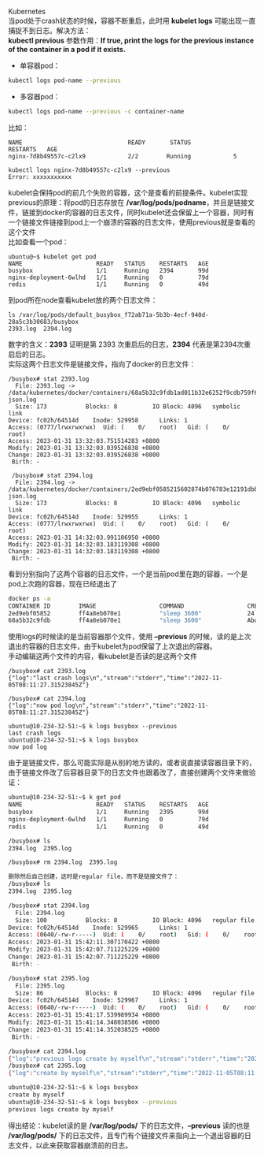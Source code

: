 Kubernetes<br />当pod处于crash状态的时候，容器不断重启，此时用 **kubelet logs** 可能出现一直捕捉不到日志。解决方法：<br />**kubectl previous** 参数作用：**If true, print the logs for the previous instance of the container in a pod if it exists.**

- 单容器pod：
```bash
kubectl logs pod-name --previous
```

- 多容器pod：
```bash
kubectl logs pod-name --previous -c container-name
```
比如：
```
NAME                              READY       STATUS             RESTARTS   AGE
nginx-7d8b49557c-c2lx9            2/2        Running            5   

kubectl logs nginx-7d8b49557c-c2lx9 --previous
Error: xxxxxxxxxxx
```
kubelet会保持pod的前几个失败的容器，这个是查看的前提条件。kubelet实现previous的原理：将pod的日志存放在 **/var/log/pods/podname**，并且是链接文件，链接到docker的容器的日志文件，同时kubelet还会保留上一个容器，同时有一个链接文件链接到pod上一个崩溃的容器的日志文件，使用previous就是查看的这个文件<br />比如查看一个pod：
```
ubuntu@~$ kubelet get pod
NAME                     READY   STATUS    RESTARTS   AGE
busybox                  1/1     Running   2394       99d
nginx-deployment-6wlhd   1/1     Running   0          79d
redis                    1/1     Running   0          49d
```
到pod所在node查看kubelet放的两个日志文件：
```
ls /var/log/pods/default_busybox_f72ab71a-5b3b-4ecf-940d-28a5c3b30683/busybox
2393.log  2394.log
```
数字的含义：**2393** 证明是第 2393 次重启后的日志，**2394** 代表是第2394次重启后的日志。<br />实际这两个日志文件是链接文件，指向了docker的日志文件：
```
/busybox# stat 2393.log
  File: 2393.log -> /data/kubernetes/docker/containers/68a5b32c9fdb1ad011b32e6252f9cdb759f69d7850e6b7b8591cb4c2bf00bcca/68a5b32c9fdb1ad011b32e6252f9cdb759f69d7850e6b7b8591cb4c2bf00bcca-json.log
  Size: 173           Blocks: 8          IO Block: 4096   symbolic link
Device: fc02h/64514d    Inode: 529958      Links: 1
Access: (0777/lrwxrwxrwx)  Uid: (    0/    root)   Gid: (    0/    root)
Access: 2023-01-31 13:32:03.751514283 +0800
Modify: 2023-01-31 13:32:03.039526838 +0800
Change: 2023-01-31 13:32:03.039526838 +0800
 Birth: -

 /busybox# stat 2394.log
  File: 2394.log -> /data/kubernetes/docker/containers/2ed9ebf0585215602874b076783e12191dbb010116038b8eb4646273ebfe195c/2ed9ebf0585215602874b076783e12191dbb010116038b8eb4646273ebfe195c-json.log
  Size: 173           Blocks: 8          IO Block: 4096   symbolic link
Device: fc02h/64514d    Inode: 529955      Links: 1
Access: (0777/lrwxrwxrwx)  Uid: (    0/    root)   Gid: (    0/    root)
Access: 2023-01-31 14:32:03.991106950 +0800
Modify: 2023-01-31 14:32:03.183119308 +0800
Change: 2023-01-31 14:32:03.183119308 +0800
 Birth: -
```
看到分别指向了这两个容器的日志文件，一个是当前pod里在跑的容器，一个是pod上次跑的容器，现在已经退出了
```bash
docker ps -a
CONTAINER ID        IMAGE                  COMMAND                  CREATED             STATUS                      PORTS               NAMES
2ed9ebf05852        ff4a8eb070e1           "sleep 3600"             24 minutes ago      Up 24 minutes                                   k8s_busybox_busybox_default_f72ab71a-5b3b-4ecf-940d-28a5c3b30683_2394
68a5b32c9fdb        ff4a8eb070e1           "sleep 3600"             About an hour ago   Exited (0) 24 minutes ago                       k8s_busybox_busybox_default_f72ab71a-5b3b-4ecf-940d-28a5c3b30683_2393
```
使用logs的时候读的是当前容器那个文件，使用 **–previous** 的时候，读的是上次退出的容器的日志文件，由于kubelet为pod保留了上次退出的容器。<br />手动编辑这两个文件的内容，看kubelet是否读的是这两个文件
```
/busybox# cat 2393.log
{"log":"last crash logs\n","stream":"stderr","time":"2022-11-05T08:11:27.31523845Z"}

/busybox# cat 2394.log
{"log":"now pod log\n","stream":"stderr","time":"2022-11-05T08:11:27.31523845Z"}

ubuntu@10-234-32-51:~$ k logs busybox --previous
last crash logs
ubuntu@10-234-32-51:~$ k logs busybox
now pod log
```
由于是链接文件，那么可能实际是从别的地方读的，或者说直接读容器目录下的，由于链接文件改了后容器目录下的日志文件也跟着改了，直接创建两个文件来做验证：
```bash
ubuntu@10-234-32-51:~$ k get pod
NAME                     READY   STATUS    RESTARTS   AGE
busybox                  1/1     Running   2395       99d
nginx-deployment-6wlhd   1/1     Running   0          79d
redis                    1/1     Running   0          49d

/busybox# ls
2394.log  2395.log

/busybox# rm 2394.log  2395.log

删除然后自己创建，这时是regular file，而不是链接文件了：
/busybox# ls
2394.log  2395.log

/busybox# stat 2394.log
  File: 2394.log
  Size: 100           Blocks: 8          IO Block: 4096   regular file
Device: fc02h/64514d    Inode: 529965      Links: 1
Access: (0640/-rw-r-----)  Uid: (    0/    root)   Gid: (    0/    root)
Access: 2023-01-31 15:42:11.307170422 +0800
Modify: 2023-01-31 15:42:07.711225229 +0800
Change: 2023-01-31 15:42:07.711225229 +0800
 Birth: -

/busybox# stat 2395.log
  File: 2395.log
  Size: 86            Blocks: 8          IO Block: 4096   regular file
Device: fc02h/64514d    Inode: 529967      Links: 1
Access: (0640/-rw-r-----)  Uid: (    0/    root)   Gid: (    0/    root)
Access: 2023-01-31 15:41:17.539989934 +0800
Modify: 2023-01-31 15:41:14.348038586 +0800
Change: 2023-01-31 15:41:14.352038525 +0800
 Birth: -

/busybox# cat 2394.log
{"log":"previous logs create by myself\n","stream":"stderr","time":"2022-11-05T08:11:27.31523845Z"}
/busybox# cat 2395.log
{"log":"create by myself\n","stream":"stderr","time":"2022-11-05T08:11:27.31523845Z"}

ubuntu@10-234-32-51:~$ k logs busybox
create by myself
ubuntu@10-234-32-51:~$ k logs busybox --previous
previous logs create by myself
```
得出结论：kubelet读的是 **/var/log/pods/** 下的日志文件，**–previous** 读的也是 **/var/log/pods/** 下的日志文件，且专门有个链接文件来指向上一个退出容器的日志文件，以此来获取容器崩溃前的日志。

